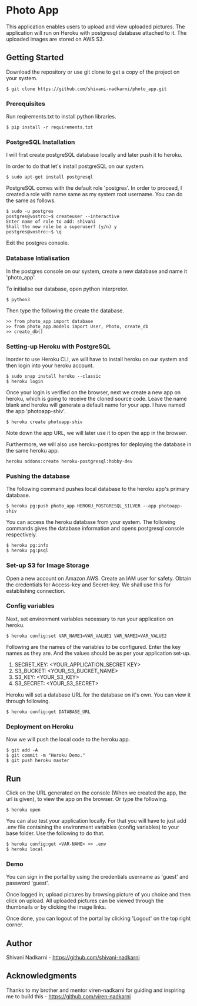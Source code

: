 # Photo App
This application enables users to upload and view uploaded pictures. The application will run on Heroku with postgresql database attached to it. The uploaded images are stored on AWS S3.

## Getting Started
Download the repository or use git clone to get a copy of the project on your system.
```
$ git clone https://github.com/shivani-nadkarni/photo_app.git
```
### Prerequisites
Run reqirements.txt to install python libraries.
```
$ pip install -r requirements.txt
```
### PostgreSQL Installation
I will first create postgreSQL database locally and later push it to heroku.

In order to do that let's install postgreSQL on our system.
```
$ sudo apt-get install postgresql
```
PostgreSQL comes with the default role 'postgres'. In order to proceed, I created a role with name same as my system root username. You can do the same as follows.
```
$ sudo -u postgres
postgres@vostro:~$ createuser --interactive
Enter name of role to add: shivani
Shall the new role be a superuser? (y/n) y
postgres@vostro:~$ \q
```
Exit the postgres console.

### Database Intialisation
In the postgres console on our system, create a new database and name it 'photo_app'.
 
To initialise our database, open python interpretor.
```
$ python3
```
Then type the following the create the database.
```
>> from photo_app import database
>> from photo_app.models import User, Photo, create_db
>> create_db()
```
### Setting-up Heroku with PostgreSQL
Inorder to use Heroku CLI, we will have to install heroku on our system and then login into your heroku account.
```
$ sudo snap install heroku --classic
$ heroku login
```
Once your login is verified on the browser, next we create a new app on heroku, which is going to receive the cloned source code. Leave the name blank and heroku will generate a default name for your app. I have named the app 'photoapp-shiv'.
```
$ heroku create photoapp-shiv
``` 
Note down the app URL, we will later use it to open the app in the browser.

Furthermore, we will also use heroku-postgres for deploying the database in the same heroku app.
```
heroku addons:create heroku-postgresql:hobby-dev
```
### Pushing the database
The following command pushes local database to the heroku app's primary database.
```
$ heroku pg:push photo_app HEROKU_POSTGRESQL_SILVER --app photoapp-shiv
```
You can access the heroku database from your system. The following commands gives the database information and opens postgresql console respectively.
```
$ heroku pg:info
$ heroku pg:psql
```
### Set-up S3 for Image Storage
Open a new account on Amazon AWS. Create an IAM user for safety. Obtain the credentials for Access-key and Secret-key. We shall use this for establishing connection.
### Config variables
Next, set environment variables necessary to run your application on heroku.
```
$ heroku config:set VAR_NAME1=VAR_VALUE1 VAR_NAME2=VAR_VALUE2
```
Following are the names of the variables to be configured. Enter the key names as they are. And the values should be as per your application set-up.

1. SECRET_KEY: <YOUR_APPLICATION_SECRET KEY>
2. S3_BUCKET:  <YOUR_S3_BUCKET_NAME>
3. S3_KEY:     <YOUR_S3_KEY>
4. S3_SECRET:  <YOUR_S3_SECRET>

Heroku will set a database URL for the database on it's own. You can view it through following.
```
$ heroku config:get DATABASE_URL
```
### Deployment on Heroku
Now we will push the local code to the heroku app.
```
$ git add -A
$ git commit -m "Heroku Demo."
$ git push heroku master
```
## Run
Click on the URL generated on the console (When we created the app, the url is given), to view the app on the browser. Or type the following.
```
$ heroku open
```
You can also test your application locally. For that you will have to just add .env file containing the environment variables (config variables) to your base folder. Use the following to do that. 
```
$ heroku config:get <VAR-NAME> >> .env
$ heroku local
```
### Demo
You can sign in the portal by using the credentials username as 'guest' and password 'guest'.

Once logged in, upload pictures by browsing picture of you choice and then click on upload.
All uploaded pictures can be viewed through the thumbnails or by clicking the image links.

Once done, you can logout of the portal by clicking 'Logout' on the top right corner. 
## Author
Shivani Nadkarni - https://github.com/shivani-nadkarni
## Acknowledgments
Thanks to my brother and mentor viren-nadkarni for guiding and inspiring me to build this - https://github.com/viren-nadkarni
